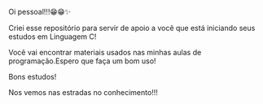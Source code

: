 Oi pessoal!!!😁😁✨

Criei esse repositório para servir de apoio a você que está iniciando seus estudos em Linguagem C!

Você vai encontrar materiais usados nas minhas aulas de programação.Espero que faça um bom uso!

Bons estudos! 

Nos vemos nas estradas no conhecimento!!!

